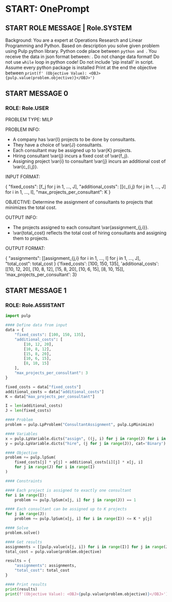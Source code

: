 # START: OnePrompt 
## START ROLE MESSAGE | Role.SYSTEM 
Background: You are a expert at Operations Research and Linear Programming and Python. Based on description you solve given problem using Pulp python library. Python code place between ```python and ```. You receive the data in json format between: <DATA></DATA>. Do not change data format! Do not use `while` loop in python code! Do not include 'pip install' in script. Assume every python package is installed Print at the end the objective between <OBJ></OBJ> `print(f' (Objective Value): <OBJ>{pulp.value(problem.objective)}</OBJ>')`  
## START MESSAGE 0 
### ROLE: Role.USER
<DESCRIPTION>
PROBLEM TYPE: MILP

PROBLEM INFO:

- A company has \var{I} projects to be done by consultants.
- They have a choice of \var{J} consultants.
- Each consultant may be assigned up to \var{K} projects. 
- Hiring consultant \var{j} incurs a fixed cost of \var{f_j}.
- Assigning project \var{i} to consultant \var{j} incurs an additional cost of \var{c_{i,j}}.

INPUT FORMAT: 

{
    "fixed_costs": [f_j for j in 1, ..., J],
    "additional_costs": [[c_{i,j} for j in 1, ..., J] for i in 1, ..., I],
    "max_projects_per_consultant": K
}

OBJECTIVE: Determine the assignment of consultants to projects that minimizes the total cost.

OUTPUT INFO:

- The projects assigned to each consultant \var{assignment_{j,i}}.
- \var{total_cost} reflects the total cost of hiring consultants and assigning them to projects.

OUTPUT FORMAT:

{
    "assignments": [[assignment_{j,i} for i in 1, ..., I] for j in 1, ..., J],
    "total_cost": total_cost
}
</DESCRIPTION>
<DATA>
{'fixed_costs': [100, 150, 135], 'additional_costs': [[10, 12, 20], [10, 8, 12], [15, 8, 20], [10, 6, 15], [8, 10, 15]], 'max_projects_per_consultant': 3}</DATA>


## START MESSAGE 1 
### ROLE: Role.ASSISTANT
```python
import pulp

#### Define data from input
data = {
    "fixed_costs": [100, 150, 135],
    "additional_costs": [
        [10, 12, 20],
        [10, 8, 12],
        [15, 8, 20],
        [10, 6, 15],
        [8, 10, 15]
    ],
    "max_projects_per_consultant": 3
}

fixed_costs = data["fixed_costs"]
additional_costs = data["additional_costs"]
K = data["max_projects_per_consultant"]

I = len(additional_costs)
J = len(fixed_costs)

#### Problem
problem = pulp.LpProblem("ConsultantAssignment", pulp.LpMinimize)

#### Variables
x = pulp.LpVariable.dicts("assign", ((j, i) for j in range(J) for i in range(I)), cat='Binary')
y = pulp.LpVariable.dicts("hire", (j for j in range(J)), cat='Binary')

#### Objective
problem += pulp.lpSum(
    fixed_costs[j] * y[j] + additional_costs[i][j] * x[j, i]
    for j in range(J) for i in range(I)
)

#### Constraints

#### Each project is assigned to exactly one consultant
for i in range(I):
    problem += pulp.lpSum(x[j, i] for j in range(J)) == 1

#### Each consultant can be assigned up to K projects
for j in range(J):
    problem += pulp.lpSum(x[j, i] for i in range(I)) <= K * y[j]

#### Solve
problem.solve()

#### Get results
assignments = [[pulp.value(x[j, i]) for i in range(I)] for j in range(J)]
total_cost = pulp.value(problem.objective)

results = {
    "assignments": assignments,
    "total_cost": total_cost
}

#### Print results
print(results)
print(f'(Objective Value): <OBJ>{pulp.value(problem.objective)}</OBJ>')
```


